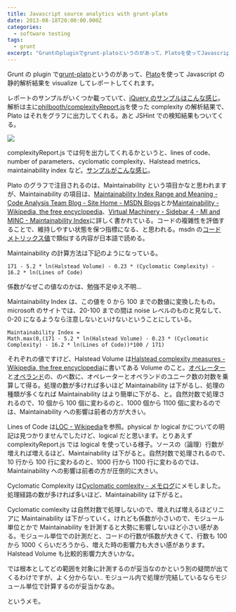 ```yaml
---
title: Javascript source analytics with grunt-plato
date: 2013-08-18T20:00:00.000Z
categories:
  - software testing
tags:
  - grunt
excerpt: "Gruntのpluginでgrunt-platoというのがあって、Platoを使ってJavascriptの静的解析結果をvisualizeしてレポートしてくれます。"
---
```


Grunt の plugin で[grunt-plato](https://github.com/jsoverson/grunt-plato)というのがあって、[Plato](https://github.com/jsoverson/plato)を使って Javascript の静的解析結果を visualize してレポートしてくれます。

レポートのサンプルがいくつか載っていて、[jQuery のサンプルはこんな感じ](http://jsoverson.github.io/plato/examples/jquery/)。解析は主に[philbooth/complexityReport.js](https://github.com/philbooth/complexityReport.js)を使った complexity の解析結果で、Plato はそれをグラフに出力してくれる。あと JSHint での検知結果もついてくる。

![](http://farm6.staticflickr.com/5343/9522271089_6496427759_o.png)

complexityReport.js では何を出力してくれるかというと、lines of code、number of parameters、cyclomatic complexity、Halstead metrics、maintainability index など。[サンプルがこんな感じ](https://github.com/philbooth/complexityReport.js/blob/master/SELF.md)。

Plato のグラフで注目されるのは、Maintainability という項目かなと思われますが、Maintainability の項目は、[Maintainability Index Range and Meaning - Code Analysis Team Blog - Site Home - MSDN Blogs](http://blogs.msdn.com/b/codeanalysis/archive/2007/11/20/maintainability-index-range-and-meaning.aspx)とか[Maintainability - Wikipedia, the free encyclopedia](http://en.wikipedia.org/wiki/Maintainability)、[Virtual Machinery - Sidebar 4 - MI and MINC - Maintainability Index](http://www.virtualmachinery.com/sidebar4.htm)に詳しく書かれている。コードの複雑性を評価することで、維持しやすい状態を保つ指標になる、と思われる。msdn の[コード メトリックス値](http://msdn.microsoft.com/ja-jp/library/bb385914.aspx)で類似する内容が日本語で読める。

Maintainability の計算方法は下記のようになっている。

```
171 - 5.2 * ln(Halstead Volume) - 0.23 * (Cyclomatic Complexity) - 16.2 * ln(Lines of Code)

```

係数がなぜこの値なのかは、勉強不足ゆえ不明...

Maintainability Index は、この値を 0 から 100 までの数値に変換したもの。microsoft のサイトでは、20-100 までの間は noise レベルのものと見なして、0-20 になるようなら注意しないといけないということにしている。

```
Maintainability Index =
Math.max(0,(171 - 5.2 * ln(Halstead Volume) - 0.23 * (Cyclomatic Complexity) - 16.2 * ln(Lines of Code))*100 / 171)

```

それぞれの値ですけど、Halstead Volume は[Halstead complexity measures - Wikipedia, the free encyclopedia](http://en.wikipedia.org/wiki/Halstead_complexity_measures)に書いてある Volume のこと。[オペレーター](http://e-words.jp/w/E382AAE3839AE383ACE383BCE382BF.html)と[オペランド](http://e-words.jp/w/E382AAE3839AE383A9E383B3E38389.html)の、のべ数に、オペレーターとオペランドのユニーク数の対数を乗算して得る。処理の数が多ければ多いほど Maintainability は下がるし、処理の種類が多くなれば Maintainability はより簡単に下がる、と。自然対数で処理されるので、10 個から 100 個に変わるのと、1000 個から 1100 個に変わるのでは、Maintainability への影響は前者の方が大きい。

Lines of Code は[LOC - Wikipedia](http://ja.wikipedia.org/wiki/LOC)を参照。physical か logical かについての明記は見つかりませんでしたけど、logical だと思います。とりあえず complexityReport.js では logical を使っている様子。ソースの（論理）行数が増えれば増えるほど、Maintainability は下がると。自然対数で処理されるので、10 行から 100 行に変わるのと、1000 行から 1100 行に変わるのでは、Maintainability への影響は前者の方が圧倒的に大きい。

Cyclomatic Complexity は[Cyclomatic comlexity - メモログ](/blog//2013/08/cyclomatic_comlexity/)にメモしました。処理経路の数が多ければ多いほど、Maintainability は下がると。

Cyclomatic comlexity は自然対数で処理しないので、増えれば増えるほどリニアに Maintainability は下がっていく。けれども係数が小さいので、モジュール単位とかで Maintainability を計測すると大勢に影響しないほど小さい感がある。モジュール単位での計測だと、コードの行数が係数が大きくて、行数も 100 から 1000 くらいだろうから、増えた時の影響力も大きい感があります。Halstead Volume も比較的影響力大きいかな。

では根本としてどの範囲を対象に計測するのが妥当なのかという別の疑問が出てくるわけですが、よく分からない.. モジュール内で処理が完結しているならモジュール単位で計算するのが妥当かなあ。

というメモ。
